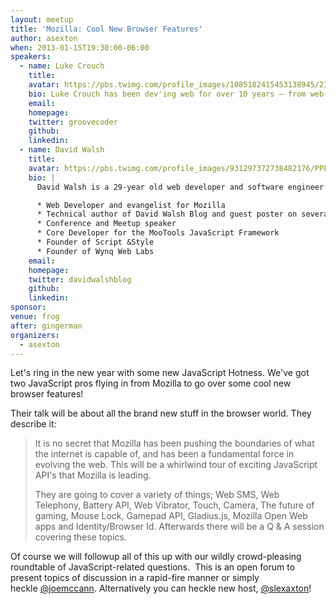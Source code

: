 ```yaml
---
layout: meetup
title: 'Mozilla: Cool New Browser Features'
author: asexton
when: 2013-01-15T19:30:00-06:00
speakers:
  - name: Luke Crouch
    title:
    avatar: https://pbs.twimg.com/profile_images/1085182415453138945/2IVEXY6a_400x400.jpg
    bio: Luke Crouch has been dev'ing web for over 10 years — from web-based SCADA systems, to corporate intranet apps, to big websites like SourceForge.net and now Mozilla. He also caught the community bug and have been herding cats in Tulsa Web Devs for the last couple years.
    email:
    homepage:
    twitter: groovecoder
    github:
    linkedin:
  - name: David Walsh
    title:
    avatar: https://pbs.twimg.com/profile_images/931297372738482176/PPEGteJb_400x400.jpg
    bio: |
      David Walsh is a 29-year old web developer and software engineer from Madison, Wisconsin. In the web world, he is:

      * Web Developer and evangelist for Mozilla
      * Technical author of David Walsh Blog and guest poster on several other sites
      * Conference and Meetup speaker
      * Core Developer for the MooTools JavaScript Framework
      * Founder of Script &Style
      * Founder of Wynq Web Labs
    email:
    homepage:
    twitter: davidwalshblog
    github:
    linkedin:
sponsor:
venue: frog
after: gingerman
organizers:
  - asexton
---
```


Let's ring in the new year with some new JavaScript Hotness. We've got two JavaScript pros flying in from Mozilla to go over some cool new browser features!

Their talk will be about all the brand new stuff in the browser world. They describe it:

> It is no secret that Mozilla has been pushing the boundaries of what the internet is capable of, and has been a fundamental force in evolving the web. This will be a whirlwind tour of exciting JavaScript API's that Mozilla is leading.
>
> They are going to cover a variety of things; Web SMS, Web Telephony, Battery API, Web Vibrator, Touch, Camera, The future of gaming, Mouse Lock, Gamepad API, Gladius.js, Mozilla Open Web apps and Identity/Browser Id. Afterwards there will be a Q & A session covering these topics.

Of course we will followup all of this up with our wildly crowd-pleasing roundtable of JavaScript-related questions.  This is an open forum to present topics of discussion in a rapid-fire manner or simply heckle [@joemccann][1]. Alternatively you can heckle new host, [@slexaxton][2]!

[1]: http://twitter.com/joemccann
[2]: http://twitter.com/slexaxton
